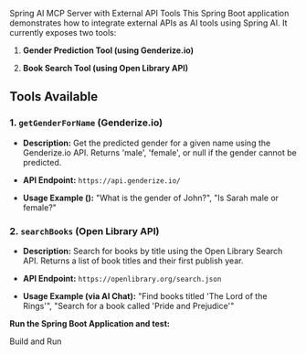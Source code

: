 Spring AI MCP Server with External API Tools
This Spring Boot application demonstrates how to integrate external APIs as AI tools using Spring AI. It currently exposes two tools:

1. **Gender Prediction Tool (using Genderize.io)**

2. **Book Search Tool (using Open Library API)**


## Tools Available

### 1. `getGenderForName` (Genderize.io)

* **Description:** Get the predicted gender for a given name using the Genderize.io API. Returns 'male', 'female', or null if the gender cannot be predicted.

* **API Endpoint:** `https://api.genderize.io/`

* **Usage Example ():** "What is the gender of John?", "Is Sarah male or female?"

### 2. `searchBooks` (Open Library API)

* **Description:** Search for books by title using the Open Library Search API. Returns a list of book titles and their first publish year.

* **API Endpoint:** `https://openlibrary.org/search.json`

* **Usage Example (via AI Chat):** "Find books titled 'The Lord of the Rings'", "Search for a book called 'Pride and Prejudice'"


**Run the Spring Boot Application and test:**

Build and Run
